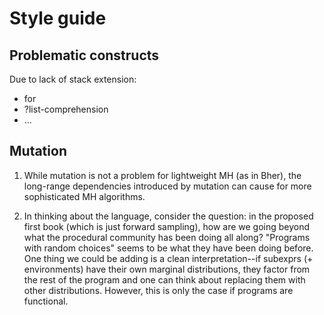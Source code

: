 # Style guide

## Problematic constructs

Due to lack of stack extension:
- for
- ?list-comprehension
- ...


## Mutation

1. While mutation is not a problem for lightweight MH (as in Bher), the long-range dependencies introduced by mutation can cause for more sophisticated MH algorithms.

2. In thinking about the language, consider the question: in the proposed first book (which is just forward sampling), how are we going beyond what the procedural community has been doing all along?  "Programs with random choices" seems to be what they have been doing before. One thing we could be adding is a clean interpretation--if subexprs (+ environments) have their own marginal distributions, they factor from the rest of the program and one can think about replacing them with other distributions. However, this is only the case if programs are functional.
